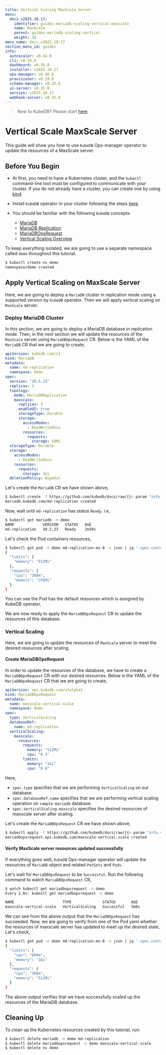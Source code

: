 ```yaml
---
title: Vertical Scaling MaxScale Server
menu:
  docs_v2025.10.17:
    identifier: guides-mariadb-scaling-vertical-maxscale
    name: MaxScale
    parent: guides-mariadb-scaling-vertical
    weight: 30
menu_name: docs_v2025.10.17
section_menu_id: guides
info:
  autoscaler: v0.44.0
  cli: v0.59.0
  dashboard: v0.35.0
  installer: v2025.10.17
  ops-manager: v0.46.0
  provisioner: v0.59.0
  schema-manager: v0.35.0
  ui-server: v0.35.0
  version: v2025.10.17
  webhook-server: v0.35.0
---
```


> New to KubeDB? Please start [here](/docs/v2025.10.17/README).

# Vertical Scale MaxScale Server

This guide will show you how to use `KubeDB` Ops-manager operator to update the resources of a MaxScale server.

## Before You Begin

- At first, you need to have a Kubernetes cluster, and the `kubectl` command-line tool must be configured to communicate with your cluster. If you do not already have a cluster, you can create one by using [kind](https://kind.sigs.k8s.io/docs/user/quick-start/).

- Install `KubeDB` operator in your cluster following the steps [here](/docs/v2025.10.17/setup/README).

- You should be familiar with the following `KubeDB` concepts:
    - [MariaDB](/docs/v2025.10.17/guides/mariadb/concepts/mariadb)
    - [MariaDB Replication](/docs/v2025.10.17/guides/mariadb/clustering/mariadb-replication)
    - [MariaDBOpsRequest](/docs/v2025.10.17/guides/mariadb/concepts/opsrequest)
    - [Vertical Scaling Overview](/docs/v2025.10.17/guides/mariadb/scaling/vertical-scaling/overview)

To keep everything isolated, we are going to use a separate namespace called `demo` throughout this tutorial.

```bash
$ kubectl create ns demo
namespace/demo created
```

## Apply Vertical Scaling on MaxScale Server

Here, we are going to deploy a  `MariaDB` cluster in replication mode using a supported version by `KubeDB` operator. Then we will apply vertical scaling on `MaxScale` server.

### Deploy MariaDB Cluster

In this section, we are going to deploy a MariaDB database in replication mode. Then, in the next section we will update the resources of the `MaxScale` server using `MariaDBOpsRequest` CR. Below is the YAML of the `MariaDB` CR that we are going to create,

```yaml
apiVersion: kubedb.com/v1
kind: MariaDB
metadata:
  name: md-replication
  namespace: demo
spec:
  version: "10.5.23"
  replicas: 3
  topology:
    mode: MariaDBReplication
    maxscale:
      replicas: 3
      enableUI: true
      storageType: Durable
      storage:
        accessModes:
          - ReadWriteOnce
        resources:
          requests:
            storage: 50Mi
  storageType: Durable
  storage:
    accessModes:
      - ReadWriteOnce
    resources:
      requests:
        storage: 1Gi
  deletionPolicy: WipeOut
```

Let's create the `MariaDB` CR we have shown above,

```bash
$ kubectl create -f https://github.com/kubedb/docs/raw/{{< param "info.version" >}}/docs/examples/mariadb/scaling/md-replication.yaml
mariadb.kubedb.com/md-replication created
```

Now, wait until `md-replication` has status `Ready`. i.e,

```bash
$ kubectl get mariadb -n demo
NAME             VERSION   STATUS   AGE
md-replication   10.5.23   Ready    2m39s
```

Let's check the Pod containers resources,

```bash
$ kubectl get pod -n demo md-replication-mx-0 -o json | jq '.spec.containers[].resources'
{
  "limits": {
    "memory": "512Mi"
  },
  "requests": {
    "cpu": "200m",
    "memory": "256Mi"
  }
}
```

You can see the Pod has the default resources which is assigned by KubeDB operator.

We are now ready to apply the `MariaDBOpsRequest` CR to update the resources of this database.

### Vertical Scaling

Here, we are going to update the resources of `MaxScale` server to meet the desired resources after scaling.

#### Create MariaDBOpsRequest

In order to update the resources of the database, we have to create a `MariaDBOpsRequest` CR with our desired resources. Below is the YAML of the `MariaDBOpsRequest` CR that we are going to create,

```yaml
apiVersion: ops.kubedb.com/v1alpha1
kind: MariaDBOpsRequest
metadata:
  name: maxscale-vertical-scale
  namespace: demo
spec:
  type: VerticalScaling
  databaseRef:
    name: md-replication
  verticalScaling:
    maxscale:
      resources:
        requests:
          memory: "512Mi"
          cpu: "0.3"
        limits:
          memory: "1Gi"
          cpu: "0.6"
```

Here,
- `spec.type` specifies that we are performing `VerticalScaling` on our database.
- `spec.databaseRef.name` specifies that we are performing vertical scaling operation on `sample-mariadb` database.
- `spec.VerticalScaling.maxscale` specifies the desired resources of maxscale server after scaling.

Let's create the `MariaDBOpsRequest` CR we have shown above,

```bash
$ kubectl apply -f https://github.com/kubedb/docs/raw/{{< param "info.version" >}}/docs/examples/mariadb/scaling/vertical-scaling/mx-vscale.yaml
mariadbopsrequest.ops.kubedb.com/maxscale-vertical-scale created
```

#### Verify MaxScale server resources updated successfully

If everything goes well, `KubeDB` Ops-manager operator will update the resources of `MariaDB` object and related `PetSets` and `Pods`.

Let's wait for `MariaDBOpsRequest` to be `Successful`.  Run the following command to watch `MariaDBOpsRequest` CR,

```bash
$ watch kubectl get mariadbopsrequest -n demo
Every 2.0s: kubectl get mariadbopsrequest -n demo 

NAME                      TYPE              STATUS       AGE
maxscale-vertical-scale   VerticalScaling   Successful   3m8s

```

We can see from the above output that the `MariaDBOpsRequest` has succeeded. Now, we are going to verify from one of the Pod yaml whether the resources of maxscale server has updated to meet up the desired state, Let's check,

```bash
$ kubectl get pod -n demo md-replication-mx-0 -o json | jq '.spec.containers[].resources'
{
  "limits": {
    "cpu": "600m",
    "memory": "1Gi"
  },
  "requests": {
    "cpu": "300m",
    "memory": "512Mi"
  }
}
```

The above output verifies that we have successfully scaled up the resources of the MariaDB database.

## Cleaning Up

To clean up the Kubernetes resources created by this tutorial, run:

```bash
$ kubectl delete mariadb -n demo md-replication
$ kubectl delete mariadbopsrequest -n demo maxscale-vertical-scale
$ kubectl delete ns demo
```
